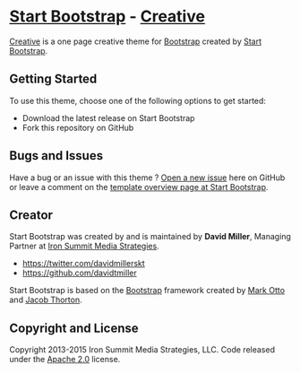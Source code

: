 # [Start Bootstrap](http://startbootstrap.com/) - [Creative](http://startbootstrap.com/template-overviews/creative/)

[Creative](http://startbootstrap.com/template-overviews/creative/) is a one page creative theme for
[Bootstrap](http://getbootstrap.com/) created by [Start Bootstrap](http://startbootstrap.com/).

## Getting Started

To use this theme, choose one of the following options to get started:
* Download the latest release on Start Bootstrap
* Fork this repository on GitHub

## Bugs and Issues

Have a bug or an issue with this theme ?
[Open a new issue](https://github.com/IronSummitMedia/startbootstrap-creative/issues) here on GitHub or leave a comment
on the [template overview page at Start Bootstrap](http://startbootstrap.com/template-overviews/creative/).

## Creator

Start Bootstrap was created by and is maintained by **David Miller**, Managing Partner at
[Iron Summit Media Strategies](http://www.ironsummitmedia.com/).

* https://twitter.com/davidmillerskt
* https://github.com/davidtmiller

Start Bootstrap is based on the [Bootstrap](http://getbootstrap.com/) framework created by
[Mark Otto](https://twitter.com/mdo) and [Jacob Thorton](https://twitter.com/fat).

## Copyright and License

Copyright 2013-2015 Iron Summit Media Strategies, LLC. Code released under the
[Apache 2.0](https://github.com/IronSummitMedia/startbootstrap-creative/blob/gh-pages/LICENSE) license.